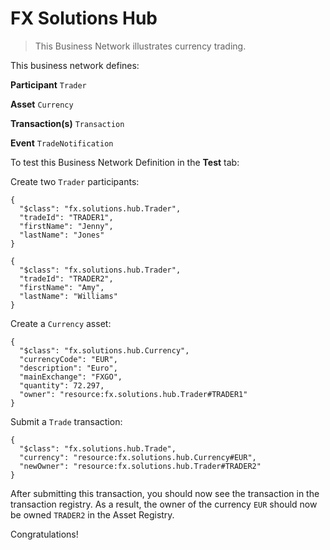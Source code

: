 # FX Solutions Hub

> This Business Network illustrates currency trading.

This business network defines:

**Participant**
`Trader`

**Asset**
`Currency`

**Transaction(s)**
`Transaction`

**Event**
`TradeNotification `

To test this Business Network Definition in the **Test** tab:

Create two `Trader` participants:

```
{
  "$class": "fx.solutions.hub.Trader",
  "tradeId": "TRADER1",
  "firstName": "Jenny",
  "lastName": "Jones"
}
```

```
{
  "$class": "fx.solutions.hub.Trader",
  "tradeId": "TRADER2",
  "firstName": "Amy",
  "lastName": "Williams"
}
```

Create a `Currency` asset:

```
{
  "$class": "fx.solutions.hub.Currency",
  "currencyCode": "EUR",
  "description": "Euro",
  "mainExchange": "FXGO",
  "quantity": 72.297,
  "owner": "resource:fx.solutions.hub.Trader#TRADER1"
}
```

Submit a `Trade` transaction:

```
{
  "$class": "fx.solutions.hub.Trade",
  "currency": "resource:fx.solutions.hub.Currency#EUR",
  "newOwner": "resource:fx.solutions.hub.Trader#TRADER2"
}
```

After submitting this transaction, you should now see the transaction in the transaction registry. As a result, the owner of the currency `EUR` should now be owned `TRADER2` in the Asset Registry.

Congratulations!
